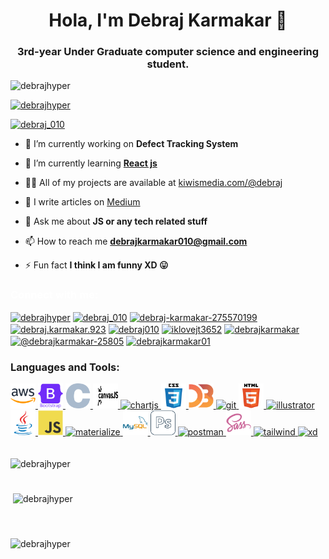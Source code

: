 <h1 align="center">Hola, I'm Debraj Karmakar 👋</h1>
<h3 align="center">3rd-year Under Graduate computer science and engineering student.</h3>

<p align="left"> <img src="https://komarev.com/ghpvc/?username=debrajhyper&label=Profile%20views&color=0e75b6&style=flat" alt="debrajhyper" /> </p>

<p align="left"> <a href="https://github.com/ryo-ma/github-profile-trophy"><img src="https://github-profile-trophy.vercel.app/?username=debrajhyper" alt="debrajhyper" /></a> </p>

<p align="left"> <a href="https://twitter.com/debraj_010" target="blank"><img src="https://img.shields.io/twitter/follow/debraj_010?logo=twitter&style=for-the-badge" alt="debraj_010" /></a> </p>

- 🔭 I’m currently working on **Defect Tracking System**

- 🌱 I’m currently learning **[React js](https://www.youtube.com/watch?v=4UZrsTqkcW4)**

- 👨‍💻 All of my projects are available at [kiwismedia.com/@debraj](kiwismedia.com/@debraj)

- 📝 I write articles on [Medium](https://debrajkarmakar-25805.medium.com/)

- 💬 Ask me about **JS or any tech related stuff**

- 📫 How to reach me **[debrajkarmakar010@gmail.com](debrajkarmakar010@gmail.com)**

- ⚡ Fun fact **I think I am funny XD 😛**

<h3 align="left" style="color:white;">Connect with me:</h3>
<p align="left">
<a href="https://dev.to/debrajhyper" target="blank"><img align="center" src="https://cdn.jsdelivr.net/npm/simple-icons@3.0.1/icons/dev-dot-to.svg" alt="debrajhyper" height="30" width="40" /></a>
<a href="https://twitter.com/debraj_010" target="blank"><img align="center" src="https://cdn.jsdelivr.net/npm/simple-icons@3.0.1/icons/twitter.svg" alt="debraj_010" height="30" width="40" /></a>
<a href="https://linkedin.com/in/debraj-karmakar-275570199" target="blank"><img align="center" src="https://cdn.jsdelivr.net/npm/simple-icons@3.0.1/icons/linkedin.svg" alt="debraj-karmakar-275570199" height="30" width="40" /></a>
<a href="https://fb.com/debraj.karmakar.923" target="blank"><img align="center" src="https://cdn.jsdelivr.net/npm/simple-icons@3.0.1/icons/facebook.svg" alt="debraj.karmakar.923" height="30" width="40" /></a>
<a href="https://instagram.com/debraj010" target="blank"><img align="center" src="https://cdn.jsdelivr.net/npm/simple-icons@3.0.1/icons/instagram.svg" alt="debraj010" height="30" width="40" /></a>
<a href="https://dribbble.com/iklovejt3652" target="blank"><img align="center" src="https://cdn.jsdelivr.net/npm/simple-icons@3.0.1/icons/dribbble.svg" alt="iklovejt3652" height="30" width="40" /></a>
<a href="https://www.behance.net/debrajkarmakar" target="blank"><img align="center" src="https://cdn.jsdelivr.net/npm/simple-icons@3.0.1/icons/behance.svg" alt="debrajkarmakar" height="30" width="40" /></a>
<a href="https://medium.com/@debrajkarmakar-25805" target="blank"><img align="center" src="https://cdn.jsdelivr.net/npm/simple-icons@3.0.1/icons/medium.svg" alt="@debrajkarmakar-25805" height="30" width="40" /></a>
<a href="https://www.hackerrank.com/debrajkarmakar01" target="blank"><img align="center" src="https://cdn.jsdelivr.net/npm/simple-icons@3.0.1/icons/hackerrank.svg" alt="debrajkarmakar01" height="30" width="40" /></a>
</p>

<h3 align="left">Languages and Tools:</h3>
<p align="left"> <a href="https://aws.amazon.com" target="_blank"> <img src="https://raw.githubusercontent.com/devicons/devicon/master/icons/amazonwebservices/amazonwebservices-original-wordmark.svg" alt="aws" width="40" height="40"/> </a> <a href="https://getbootstrap.com" target="_blank"> <img src="https://raw.githubusercontent.com/devicons/devicon/master/icons/bootstrap/bootstrap-plain-wordmark.svg" alt="bootstrap" width="40" height="40"/> </a> <a href="https://www.cprogramming.com/" target="_blank"> <img src="https://raw.githubusercontent.com/devicons/devicon/master/icons/c/c-original.svg" alt="c" width="40" height="40"/> </a> <a href="https://canvasjs.com" target="_blank"> <img src="https://raw.githubusercontent.com/Hardik0307/Hardik0307/master/assets/canvasjs-charts.svg" alt="canvasjs" width="40" height="40"/> </a> <a href="https://www.chartjs.org" target="_blank"> <img src="https://www.chartjs.org/media/logo-title.svg" alt="chartjs" width="40" height="40"/> </a> <a href="https://www.w3schools.com/css/" target="_blank"> <img src="https://raw.githubusercontent.com/devicons/devicon/master/icons/css3/css3-original-wordmark.svg" alt="css3" width="40" height="40"/> </a> <a href="https://d3js.org/" target="_blank"> <img src="https://raw.githubusercontent.com/devicons/devicon/master/icons/d3js/d3js-original.svg" alt="d3js" width="40" height="40"/> </a> <a href="https://git-scm.com/" target="_blank"> <img src="https://www.vectorlogo.zone/logos/git-scm/git-scm-icon.svg" alt="git" width="40" height="40"/> </a> <a href="https://www.w3.org/html/" target="_blank"> <img src="https://raw.githubusercontent.com/devicons/devicon/master/icons/html5/html5-original-wordmark.svg" alt="html5" width="40" height="40"/> </a> <a href="https://www.adobe.com/in/products/illustrator.html" target="_blank"> <img src="https://www.vectorlogo.zone/logos/adobe_illustrator/adobe_illustrator-icon.svg" alt="illustrator" width="40" height="40"/> </a> <a href="https://www.java.com" target="_blank"> <img src="https://raw.githubusercontent.com/devicons/devicon/master/icons/java/java-original.svg" alt="java" width="40" height="40"/> </a> <a href="https://developer.mozilla.org/en-US/docs/Web/JavaScript" target="_blank"> <img src="https://raw.githubusercontent.com/devicons/devicon/master/icons/javascript/javascript-original.svg" alt="javascript" width="40" height="40"/> </a> <a href="https://materializecss.com/" target="_blank"> <img src="https://raw.githubusercontent.com/prplx/svg-logos/5585531d45d294869c4eaab4d7cf2e9c167710a9/svg/materialize.svg" alt="materialize" width="40" height="40"/> </a> <a href="https://www.mysql.com/" target="_blank"> <img src="https://raw.githubusercontent.com/devicons/devicon/master/icons/mysql/mysql-original-wordmark.svg" alt="mysql" width="40" height="40"/> </a> <a href="https://www.photoshop.com/en" target="_blank"> <img src="https://raw.githubusercontent.com/devicons/devicon/master/icons/photoshop/photoshop-line.svg" alt="photoshop" width="40" height="40"/> </a> <a href="https://postman.com" target="_blank"> <img src="https://www.vectorlogo.zone/logos/getpostman/getpostman-icon.svg" alt="postman" width="40" height="40"/> </a> <a href="https://sass-lang.com" target="_blank"> <img src="https://raw.githubusercontent.com/devicons/devicon/master/icons/sass/sass-original.svg" alt="sass" width="40" height="40"/> </a> <a href="https://tailwindcss.com/" target="_blank"> <img src="https://www.vectorlogo.zone/logos/tailwindcss/tailwindcss-icon.svg" alt="tailwind" width="40" height="40"/> </a> <a href="https://www.adobe.com/products/xd.html" target="_blank"> <img src="https://cdn.worldvectorlogo.com/logos/adobe-xd.svg" alt="xd" width="40" height="40"/> </a> </p>

<p style="padding:20px 0px;"><img align="left" src="https://github-readme-stats.vercel.app/api/top-langs?username=debrajhyper&show_icons=true&locale=en&layout=compact" alt="debrajhyper" /></p>

<p style="padding:20px 0px;">&nbsp;<img align="center" src="https://github-readme-stats.vercel.app/api?username=debrajhyper&show_icons=true&locale=en" alt="debrajhyper" /></p>

<p style="padding:20px 0px;"><img align="center" src="https://github-readme-streak-stats.herokuapp.com/?user=debrajhyper&" alt="debrajhyper" /></p>
